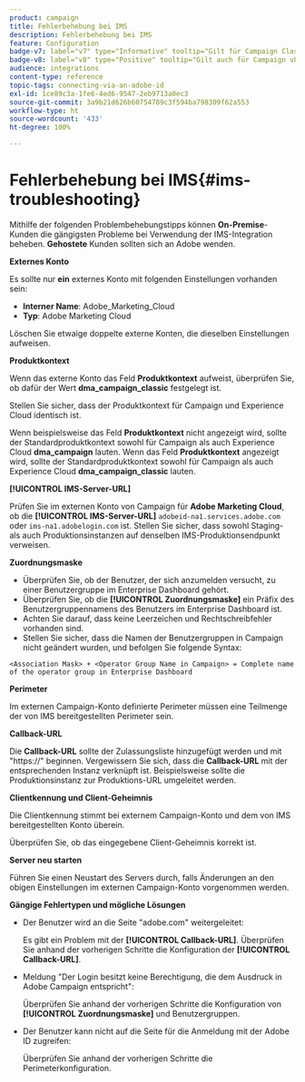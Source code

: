 ```yaml
---
product: campaign
title: Fehlerbehebung bei IMS
description: Fehlerbehebung bei IMS
feature: Configuration
badge-v7: label="v7" type="Informative" tooltip="Gilt für Campaign Classic v7"
badge-v8: label="v8" type="Positive" tooltip="Gilt auch für Campaign v8"
audience: integrations
content-type: reference
topic-tags: connecting-via-an-adobe-id
exl-id: 1ce89c3a-1fe6-4ed6-9547-2eb9713a0ec3
source-git-commit: 3a9b21d626b60754789c3f594ba798309f62a553
workflow-type: ht
source-wordcount: '433'
ht-degree: 100%

---
```


# Fehlerbehebung bei IMS{#ims-troubleshooting}



Mithilfe der folgenden Problembehebungstipps können **On-Premise**-Kunden die gängigsten Probleme bei Verwendung der IMS-Integration beheben. **Gehostete** Kunden sollten sich an Adobe wenden.

**Externes Konto**

Es sollte nur **ein** externes Konto mit folgenden Einstellungen vorhanden sein:

* **Interner Name**: Adobe_Marketing_Cloud
* **Typ**: Adobe Marketing Cloud

Löschen Sie etwaige doppelte externe Konten, die dieselben Einstellungen aufweisen.

**Produktkontext**

Wenn das externe Konto das Feld **Produktkontext** aufweist, überprüfen Sie, ob dafür der Wert **dma_campaign_classic** festgelegt ist.

Stellen Sie sicher, dass der Produktkontext für Campaign und Experience Cloud identisch ist.

Wenn beispielsweise das Feld **Produktkontext** nicht angezeigt wird, sollte der Standardproduktkontext sowohl für Campaign als auch Experience Cloud **dma_campaign** lauten. Wenn das Feld **Produktkontext** angezeigt wird, sollte der Standardproduktkontext sowohl für Campaign als auch Experience Cloud **dma_campaign_classic** lauten.

**[!UICONTROL IMS-Server-URL]**

Prüfen Sie im externen Konto von Campaign für **Adobe Marketing Cloud**, ob die **[!UICONTROL IMS-Server-URL]** `adobeid-na1.services.adobe.com` oder `ims-na1.adobelogin.com` ist. Stellen Sie sicher, dass sowohl Staging- als auch Produktionsinstanzen auf denselben IMS-Produktionsendpunkt verweisen.

**Zuordnungsmaske**

* Überprüfen Sie, ob der Benutzer, der sich anzumelden versucht, zu einer Benutzergruppe im Enterprise Dashboard gehört.
* Überprüfen Sie, ob die **[!UICONTROL Zuordnungsmaske]** ein Präfix des Benutzergruppennamens des Benutzers im Enterprise Dashboard ist.
* Achten Sie darauf, dass keine Leerzeichen und Rechtschreibfehler vorhanden sind.
* Stellen Sie sicher, dass die Namen der Benutzergruppen in Campaign nicht geändert wurden, und befolgen Sie folgende Syntax:

```
<Association Mask> + <Operator Group Name in Campaign> = Complete name of the operator group in Enterprise Dashboard
```

**Perimeter**

Im externen Campaign-Konto definierte Perimeter müssen eine Teilmenge der von IMS bereitgestellten Perimeter sein.

**Callback-URL**

Die **Callback-URL** sollte der Zulassungsliste hinzugefügt werden und mit &quot;https://&quot; beginnen. Vergewissern Sie sich, dass die **Callback-URL** mit der entsprechenden Instanz verknüpft ist. Beispielsweise sollte die Produktionsinstanz zur Produktions-URL umgeleitet werden.

**Clientkennung und Client-Geheimnis**

Die Clientkennung stimmt bei externem Campaign-Konto und dem von IMS bereitgestellten Konto überein.

Überprüfen Sie, ob das eingegebene Client-Geheimnis korrekt ist.

**Server neu starten**

Führen Sie einen Neustart des Servers durch, falls Änderungen an den obigen Einstellungen im externen Campaign-Konto vorgenommen werden.

**Gängige Fehlertypen und mögliche Lösungen**

* Der Benutzer wird an die Seite &quot;adobe.com&quot; weitergeleitet:

  Es gibt ein Problem mit der **[!UICONTROL Callback-URL]**. Überprüfen Sie anhand der vorherigen Schritte die Konfiguration der **[!UICONTROL Callback-URL]**.

* Meldung &quot;Der Login besitzt keine Berechtigung, die dem Ausdruck in Adobe Campaign entspricht&quot;:

  Überprüfen Sie anhand der vorherigen Schritte die Konfiguration von **[!UICONTROL Zuordnungsmaske]** und Benutzergruppen.

* Der Benutzer kann nicht auf die Seite für die Anmeldung mit der Adobe ID zugreifen:

  Überprüfen Sie anhand der vorherigen Schritte die Perimeterkonfiguration.
